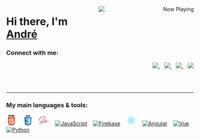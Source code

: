 <p align="right">
    <a href="https://spotify-now-playing.andrevitalb.vercel.app/now-playing?open" target="_blank">
        <img src="https://spotify-now-playing.andrevitalb.vercel.app/now-playing" width="256" height="64" alt="Now Playing"  align="right">
    </a>
</p>

<p align="left">
    <h1>Hi there, I'm <a href="https://andrevital.com/" target="_blank">André</a></h1>
</p>

<p align="left">
    <h3>Connect with me:</h3>
</p>

<p align="right">
    <a href="https://andrevital.com/" target="_blank">
        <img alt"andrevital.com" width="25px" src="https://www.andrevital.com/images/logo_contained_negative.svg">
    </a>
    &nbsp;&nbsp;
    <a href="https://linkedin.com/in/andrevitalb/" target="_blank">
        <img alt"André Vital | LinkedIn" width="25px" src="https://image.flaticon.com/icons/svg/1409/1409945.svg">
    </a>
    &nbsp;&nbsp;
    <a href="https://twitter.com/andrevitalb" target="_blank">
        <img alt"André Vital | Twitter" width="25px" src="https://image.flaticon.com/icons/svg/1409/1409937.svg">
    </a>
    &nbsp;&nbsp;
    <a href="https://instagram.com/im_andrevital" target="_blank">
        <img alt"André Vital | Instagram" width="25px" src="https://image.flaticon.com/icons/svg/1409/1409946.svg">
    </a>
</p>

<br/>
<br/>

---

### My main languages & tools:

[<img alt="HTML5" width="28px" src="https://raw.githubusercontent.com/github/explore/80688e429a7d4ef2fca1e82350fe8e3517d3494d/topics/html/html.png" />](#)
&nbsp;&nbsp;
[<img alt="CSS3" width="28px" src="https://raw.githubusercontent.com/github/explore/80688e429a7d4ef2fca1e82350fe8e3517d3494d/topics/css/css.png" />](#)
&nbsp;&nbsp;
[<img alt="Sass" width="28px" src="https://raw.githubusercontent.com/github/explore/80688e429a7d4ef2fca1e82350fe8e3517d3494d/topics/sass/sass.png" />](#)
&nbsp;&nbsp;
[<img alt="JavaScript" width="28px" src="https://seeklogo.com/images/J/javascript-js-logo-2949701702-seeklogo.com.png" />](#)
&nbsp;&nbsp;
[<img alt="Firebase" width="22px" src="https://seeklogo.com/images/F/firebase-logo-402F407EE0-seeklogo.com.png" />](#)
&nbsp;&nbsp;
[<img alt="React" width="28px" src="https://raw.githubusercontent.com/github/explore/80688e429a7d4ef2fca1e82350fe8e3517d3494d/topics/react/react.png" />](#)
&nbsp;&nbsp;
[<img alt="Angular" width="28px" src="https://seeklogo.com/images/A/angular-logo-B76B1CDE98-seeklogo.com.png" />](#)
&nbsp;&nbsp;
[<img alt="Vue" width="28px" src="https://seeklogo.com/images/V/vuejs-logo-17D586B587-seeklogo.com.png" />](#)
&nbsp;&nbsp;
[<img alt="Python" width="28px" src="https://seeklogo.com/images/P/python-logo-A32636CAA3-seeklogo.com.png">](#)
&nbsp;&nbsp;

[website]: https://andrevital.com/
